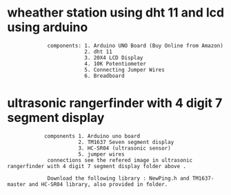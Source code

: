 
    
    
  # wheather station using dht 11 and lcd using arduino
                 components: 1. Arduino UNO Board (Buy Online from Amazon)
                             2. dht 11
                             3. 20X4 LCD Display 
                             4. 10K Potentiometer 
                             5. Connecting Jumper Wires
                             6. Breadboard
                             
 # ultrasonic rangerfinder with 4 digit 7 segment display
                components 1. Arduino uno board 
                           2. TM1637 Seven segment display 
                           3. HC-SR04 (ultrasonic sensor)
                           5. jumper wires
                 connections see the refered image in ultrasonic rangerfinder with 4 digit 7 segment display folder above .
                 
                 Download the following library : NewPing.h and TM1637-master and HC-SR04 library, also provided in folder.    
                 
 
                             

